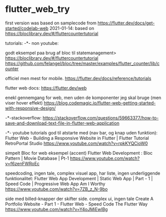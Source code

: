 # flutter_web_try
 first version was based on samplecode from https://flutter.dev/docs/get-started/codelab-web
2021-01-14: based on https://bloclibrary.dev/#/fluttercountertutorial

tutorials:
-*- non youtube:

godt eksempel paa brug af bloc til statemanagement>
https://bloclibrary.dev/#/fluttercountertutorial
https://github.com/felangel/bloc/tree/master/examples/flutter_counter/lib/counter

officiel men mest for mobile.
https://flutter.dev/docs/reference/tutorials

flutter web docs:
https://flutter.dev/web

enekl gennemgang for web, men uden de komponenter jeg skal bruge (men viser hover effekt)
https://blog.codemagic.io/flutter-web-getting-started-with-responsive-design/


-*-stackoverflow:
https://stackoverflow.com/questions/59663377/how-to-save-and-download-text-file-in-flutter-web-application



-*- youtube tutorials
god til atstarte med (nav bar, og knap uden funktion):
Flutter Web - Building a Responsive Website in Flutter | Flutter Tutorial
RetroPortal Studio
https://www.youtube.com/watch?v=rpkKYQCioW0

simpelt Bloc for web eksempel (accent)
Flutter Web Development : Bloc Pattern | Movie Database | Pt-1
https://www.youtube.com/watch?v=f6zenFWRoEc

speedcoding, ingen tale, complex visuel app, har liste, ingen underliggende funktionalitet:
Flutter Web App Development | Static Web App | Part - 1 | Speed Code | Progressive Web App
 Am I Worthy
https://www.youtube.com/watch?v=7ZB_z_N-9bo

side med billed-knapper der skifter side. complex ui, ingen tale
Create A Portfolio Website - Part 1 - Flutter Web - Speed Code
 The Flutter Way
https://www.youtube.com/watch?v=Y4oJMiEwlBg




